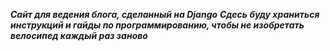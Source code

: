 ***Сайт для ведения блога, сделанный на Django***
***Сдесь буду храниться инструкций и гайды по программированию, чтобы не изобретать велосипед каждый раз заново***

